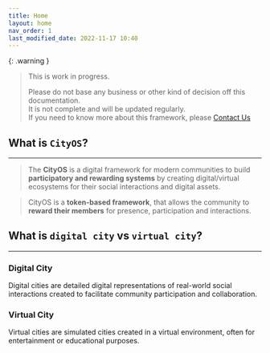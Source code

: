 ```yaml
---
title: Home
layout: home
nav_order: 1
last_modified_date: 2022-11-17 10:40
---
```


{: .warning }
>This is work in progress.
>
>Please do not base any business or other kind of decision off this documentation.   
>It is not complete and will be updated regularly.  
>If you need to know more about this framework, please [Contact Us]

## What is `CityOS`?

----------------

>The **CityOS** is a digital framework for modern communities to build **participatory and rewarding systems** by creating digital/virtual ecosystems for their social interactions and digital assets.


>CityOS is a **token-based framework**, that allows the community to **reward their members** for presence, participation and interactions.


## What is `digital city` vs `virtual city`?

------------------

### Digital City

Digital cities are detailed digital representations of real-world social interactions created to facilitate community participation and collaboration.

### Virtual City

Virtual cities are simulated cities created in a virtual environment, often for entertainment or educational purposes.

[Contact Us]: /pages/contact.html "Contact Us"
